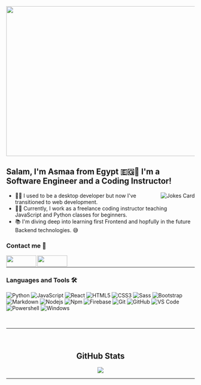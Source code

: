 

<img src="https://s9.gifyu.com/images/SFG4S.gif" width="1200px" height="400px">

## Salam, I'm Asmaa from Egypt 🇪🇬👋  I'm a Software Engineer and a Coding Instructor!

<img src="https://readme-jokes.vercel.app/api?hideBorder&theme=cobalt&qColor=%23944bcc&aColor=%23bbdb51" alt="Jokes Card" align="right"/>


- 👨‍💻 I used to be a desktop developer but now I've transitioned to web development.
- 👩‍🏫 Currently, I work as a freelance coding instructor teaching JavaScript and Python classes for beginners.
- 📚 I'm diving deep into learning first Frontend and hopfully in the future Backend technologies. 😅


<div text-align="center">
    <h3>Contact me 🤙</h3> 
<a href="https://www.linkedin.com/in/asmaahamdy/"> <img align="left" margin-right="10px" height="30px" width="80px" src="https://i.pinimg.com/originals/de/b4/6f/deb46f02a59e3b3a2aa58fac16290d63.gif" /></a>
<a href=mailto:asmahamdym@gmail.com> <img align="left" height="30px" width="80px" src="https://camo.githubusercontent.com/bab48f1d0cd96cc4ac0e744d9afa7bc82fa163a206819924ac59f9ba74624d64/68747470733a2f2f692e70696e696d672e636f6d2f6f726967696e616c732f31642f34362f64642f31643436646461356239396366316139316131653233373766623934386233362e676966" /></a>

    
</div>




<br />

---

### Languages and Tools 🛠 

![Python](http://img.shields.io/badge/-Python-3776AB?style=flat-square&logo=python&logoColor=ffffff)
![JavaScript](https://img.shields.io/badge/-JavaScript-%23F7DF1C?style=flat-square&logo=javascript&logoColor=000000&labelColor=%23F7DF1C&color=%23FFCE5A)
![React](https://img.shields.io/badge/-React-61DAFB?style=flat-square&logo=react&logoColor=ffffff)
![HTML5](https://img.shields.io/badge/-HTML5-%23E44D27?style=flat-square&logo=html5&logoColor=ffffff)
![CSS3](https://img.shields.io/badge/-CSS3-%231572B6?style=flat-square&logo=css3)
![Sass](https://img.shields.io/badge/-Sass-%23CC6699?style=flat-square&logo=sass&logoColor=ffffff)
![Bootstrap](https://img.shields.io/badge/-Bootstrap-563D7C?style=flat-square&logo=Bootstrap)
![Markdown](https://img.shields.io/badge/-Markdown-000000?style=flat-square&logo=markdown)
![Nodejs](https://img.shields.io/badge/-Nodejs-339933?style=flat-square&logo=Node.js&logoColor=ffffff)
![Npm](https://img.shields.io/badge/-npm-CB3837?style=flat-square&logo=npm)
![Firebase](https://img.shields.io/badge/-Firebase-FFCA28?style=flat-square&logo=firebase&logoColor=ffffff)
![Git](https://img.shields.io/badge/-Git-%23F05032?style=flat-square&logo=git&logoColor=%23ffffff)
![GitHub](https://img.shields.io/badge/-GitHub-181717?style=flat-square&logo=github)
![VS Code](http://img.shields.io/badge/-VS%20Code-007ACC?style=flat-square&logo=visual-studio-code&logoColor=ffffff)
![Powershell](http://img.shields.io/badge/-Powershell-5391FE?style=flat-square&logo=powershell&logoColor=ffffff)
![Windows](http://img.shields.io/badge/-Windows-0078D6?style=flat-square&logo=windows&logoColor=ffffff)

<br/>

---

<br/>
    
  
  <div align="center"> 
    <h2>GitHub Stats</h2>
    <a href="">
      <img src="https://github-readme-stats.vercel.app/api/top-langs/?username=asmaaHamdym&theme=react&line_height=40&hide=css"/>
    </a>
    
</div
  
<br/>

---


